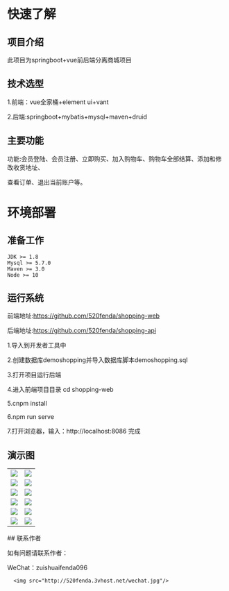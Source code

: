 # 快速了解

## 项目介绍

此项目为springboot+vue前后端分离商城项目

## 技术选型

 1.前端：vue全家桶+element ui+vant

2.后端:springboot+mybatis+mysql+maven+druid

## 主要功能

功能:会员登陆、会员注册、立即购买、加入购物车、购物车全部结算、添加和修改收货地址、

查看订单、退出当前账户等。

# 环境部署

## 准备工作

```text
JDK >= 1.8 
Mysql >= 5.7.0
Maven >= 3.0
Node >= 10
```

## 运行系统

前端地址:https://github.com/520fenda/shopping-web

后端地址:https://github.com/520fenda/shopping-api

1.导入到开发者工具中

2.创建数据库demoshopping并导入数据库脚本demoshopping.sql

3.打开项目运行后端

4.进入前端项目目录 cd shopping-web

5.cnpm install

6.npm run serve

7.打开浏览器，输入：http://localhost:8086 完成

##  

## 演示图

<table>
    <tr>
        <td><img src="http://520fenda.3vhost.net/78f3335c95e20c48486c2806f373ea5.png"/></td>
        <td><img src="http://520fenda.3vhost.net/193f32bb548347ff32eed99b23e88ee.png"/></td>
    </tr>
    <tr>
        <td><img src="http://520fenda.3vhost.net/e02636664fc42ca1c2e744b42fd48fd.png"/></td>
        <td><img src="http://520fenda.3vhost.net/13f3c6764df62e41237294a8fcabea6.png"/></td>
    </tr>
    <tr>
        <td><img src="http://520fenda.3vhost.net/861f36785f89e2ae6a663573713326a.png"/></td>
        <td><img src="http://520fenda.3vhost.net/4dfe17968b6835caf8742dda35a66ce.png"/></td>
    </tr>
	<tr>
        <td><img src="http://520fenda.3vhost.net/63af534b9207c7b3e791381990aaf5b.png"/></td>
        <td><img src="http://520fenda.3vhost.net/e26de36506b60c7c8e0c80b2047512c.png"/></td>
    </tr>	 
    <tr>
        <td><img src="http://520fenda.3vhost.net/5252bab229195e6460395652d70a612.png"/></td>
        <td><img src="http://520fenda.3vhost.net/e620a74001dd28d3a1bde31b3953edc.png"/></td>
    </tr>
	<tr>
        <td><img src="http://520fenda.3vhost.net/a5ffb7fe5d5c09b1e082f616ea96a03.png"/></td>
        <td><img src="http://520fenda.3vhost.net/70f761adc588a0b53cbdc3b083bd27b.png"/></td>
    </tr>
    </table>
##  联系作者

如有问题请联系作者：

WeChat：zuishuaifenda096


      <img src="http://520fenda.3vhost.net/wechat.jpg"/>
